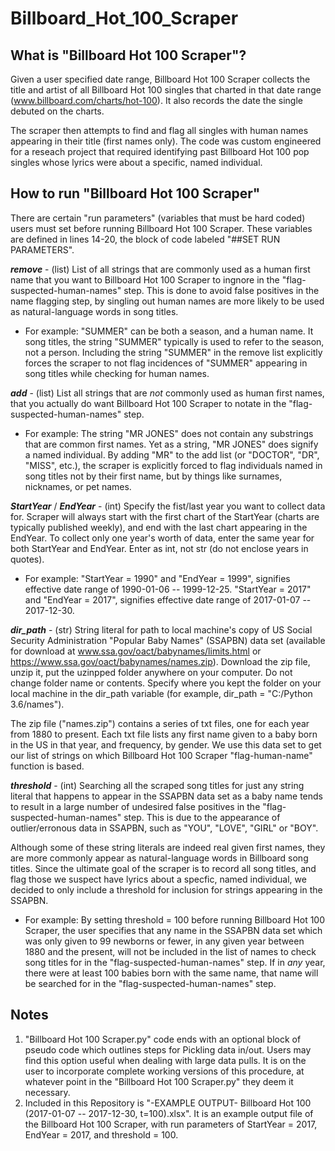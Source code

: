 # Billboard_Hot_100_Scraper

## What is "Billboard Hot 100 Scraper"?
Given a user specified date range, Billboard Hot 100 Scraper collects the title and artist of all Billboard Hot 100 singles that charted in that date range  (www.billboard.com/charts/hot-100).  It also records the date the single debuted on the charts.  

The scraper then attempts to find and flag all singles with human names appearing in their title (first names only).  The code was custom engineered for a reseach project that required identifying past Billboard Hot 100 pop singles whose lyrics were about a specific, named individual.

## How to run "Billboard Hot 100 Scraper"
There are certain "run parameters" (variables that must be hard coded) users must set before running Billboard Hot 100 Scraper.  These variables are defined in lines 14-20, the block of code labeled "##SET RUN PARAMETERS".

***remove*** - (list) List of all strings that are commonly used as a human first name that you want to Billboard Hot 100 Scraper to ingnore in the "flag-suspected-human-names" step.  This is done to avoid false positives in the name flagging step, by singling out human names are more likely to be used as natural-language words in song titles.  

- For example: "SUMMER" can be both a season, and a human name.  It song titles, the string "SUMMER" typically is used to refer to the season, not a person.  Including the string "SUMMER" in the remove list explicitly forces the scraper to not flag incidences of "SUMMER" appearing in song titles while checking for human names.

***add*** - (list) List all strings that are *not* commonly used as human first names, that you actually do want Billboard Hot 100 Scraper to notate in the "flag-suspected-human-names" step.

- For example: The string "MR JONES" does not contain any substrings that are common first names.  Yet as a string, "MR JONES" does signify a named individual.  By adding "MR" to the add list (or "DOCTOR", "DR", "MISS", etc.), the scraper is explicitly forced to flag individuals named in song titles not by their first name, but by things like surnames, nicknames, or pet names.

***StartYear*** / ***EndYear*** - (int) Specify the fist/last year you want to collect data for.  Scraper will always start with the first chart of the StartYear (charts are typically published weekly), and end with the last chart appearing in the EndYear.  To collect only one year's worth of data, enter the same year for both StartYear and EndYear.  Enter as int, not str (do not enclose years in quotes).

- For example: "StartYear = 1990" and "EndYear = 1999", signifies effective date range of 1990-01-06 -- 1999-12-25.  "StartYear = 2017" and "EndYear = 2017", signifies effective date range of 2017-01-07 -- 2017-12-30. 

***dir_path*** - (str) String literal for path to local machine's copy of US Social Security Administration "Popular Baby Names" (SSAPBN) data set (available for download at www.ssa.gov/oact/babynames/limits.html or https://www.ssa.gov/oact/babynames/names.zip).  Download the zip file, unzip it, put the uzinpped folder anywhere on your computer.  Do not change folder name or contents.  Specify where you kept the folder on your local machine in the dir_path variable (for example, dir_path = "C:/Python 3.6/names"). 

The zip file ("names.zip") contains a series of txt files, one for each year from 1880 to present.  Each txt file lists any first name given to a baby born in the US in that year, and frequency, by gender.  We use this data set to get our list of strings on which Billboard Hot 100 Scraper "flag-human-name" function is based.

***threshold*** - (int) Searching all the scraped song titles for just any string literal that happens to appear in the SSAPBN data set as a baby name tends to result in a large number of undesired false positives in the "flag-suspected-human-names" step.  This is due to the appearance of outlier/erronous data in SSAPBN, such as "YOU", "LOVE", "GIRL" or "BOY".  

Although some of these string literals are indeed real given first names, they are more commonly appear as natural-language words in Billboard song titles.  Since the ultimate goal of the scraper is to record all song titles, and flag those we suspect have lyrics about a specfic, named individual, we decided to only include a threshold for inclusion for strings appearing in the SSAPBN.

- For example: By setting threshold = 100 before running Billboard Hot 100 Scraper, the user specifies that any name in the SSAPBN data set which was only given to 99 newborns or fewer, in any given year between 1880 and the present, will not be included in the list of names to check song titles for in the "flag-suspected-human-names" step.  If in *any* year, there were at least 100 babies born with the same name, that name will be searched for in the "flag-suspected-human-names" step.

## Notes

1. "Billboard Hot 100 Scraper.py" code ends with an optional block of pseudo code which outlines steps for Pickling data in/out.  Users may find this option useful when dealing with large data pulls.  It is on the user to incorporate complete working versions of this procedure, at whatever point in the "Billboard Hot 100 Scraper.py" they deem it necessary.
2. Included in this Repository is "-EXAMPLE OUTPUT- Billboard Hot 100 (2017-01-07 -- 2017-12-30, t=100).xlsx".  It is an example output file of the Billboard Hot 100 Scraper, with run parameters of StartYear = 2017, EndYear = 2017, and threshold = 100.
